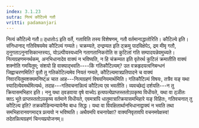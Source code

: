 ```yaml
---
index: 3.1.23
sutra: नित्यं कौटिल्ये गतौ
vritti: padamanjari
---
```


 नित्यं कौटिल्ये गतौ॥ ठ्धातोःऽ इति वर्ते, गताविति तस्य विशेषणम्, गतौ वर्तमानाद्धातोरिति। कौटिल्ये इति। संनिधानाद् गतिविषयमेव कौटिल्यं गम्यते। चक्रम्यते, दन्द्रम्यत इति ठ्क्रमु पादविक्षेपेऽ, द्रम मीमृ गतौ, ठ्नुगताऽनुनासिकान्तस्यऽ, योऽल्पीयस्यध्वनि गतागतानिकरोति स कुटिलां गति सम्पादयन्नेवमुच्यते। नित्यग्रहणमनर्थकम्, अनभिधानादेव वाक्यं न भविष्यति, न हि चंक्रम्यत इति वृतेरर्थ कुटिलं क्रमातीति वाक्यं शक्नोति गमयितुम्; संशयो हि वाक्याद्भवति----किं गतिकौटिल्यम्? उत वक्रहृदयत्वनिबन्धनं जिह्वाचरणमिति? वृतौ तु गतिकोटिल्यमेव नियतं गम्यते, कौटिल्यमात्रप्रतिपादने च वाक्यं निवारयितुमशक्यमनिष्ट्ंअ चात आह---नित्यग्रहणं विषयनियमार्थमिति। गतिकौटिल्यं विषयः, तत्रैव यङ् यथा स्यादित्येवमर्थमित्यर्थः, तदाह---गतिवचनान्नित्यं कौटिल्य एव भवतीति। व्यवच्छेद्यं दर्शयति---न तु क्रियासमभिहार इति। ननु यथा ठ्वडवाया वृषे वाच्येऽ इत्यपत्येप्राप्तस्ततोऽपकृष्य विधीयते, यथा वा ठ्ञीतः क्तऽ भूते प्राप्तस्ततोऽपकृष्य वर्तमाने विधीयते, एवमत्रापि धातुमात्रात्क्रियासमभिहारे यङ् विहितः, गतिवचनात् तु कौटिल्य इति? तक्रकौडिन्यन्यायेनैव बाधः सिद्धः। यथा वा विवक्षितार्थानभिधानाद्वाक्यं न भवति तथा समभिहारानवगमाद्त्र प्रत्ययो न भविष्यति। अथैवमपि वचनापेक्षा? वाक्यनिवृतावपि वचनमपेक्षस्व! तदेतन्नित्यग्रहणं चिन्त्यप्रयोजनम्॥